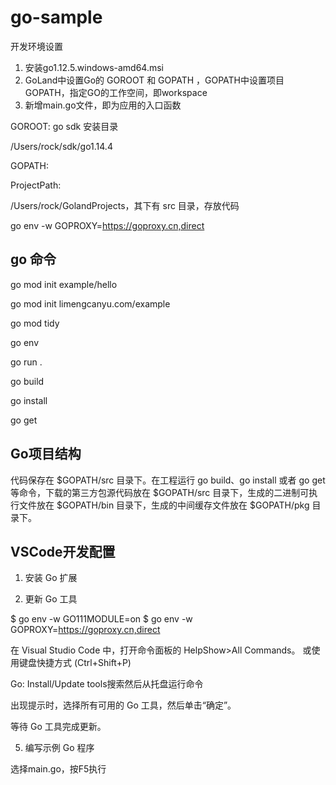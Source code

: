 # go-sample

开发环境设置

1. 安装go1.12.5.windows-amd64.msi
2. GoLand中设置Go的 GOROOT 和 GOPATH ，GOPATH中设置项目GOPATH，指定GO的工作空间，即workspace
3. 新增main.go文件，即为应用的入口函数

GOROOT: go sdk 安装目录

/Users/rock/sdk/go1.14.4

GOPATH: 

ProjectPath:

/Users/rock/GolandProjects，其下有 src 目录，存放代码

go env -w GOPROXY=https://goproxy.cn,direct


## go 命令

go mod init example/hello

go mod init limengcanyu.com/example

go mod tidy



go env

go run .

go build

go install 

go get

## Go项目结构

代码保存在 $GOPATH/src 目录下。在工程运行 go build、go install 或者 go get 等命令，下载的第三方包源代码放在 $GOPATH/src 目录下，生成的二进制可执行文件放在 $GOPATH/bin 目录下，生成的中间缓存文件放在 $GOPATH/pkg 目录下。


## VSCode开发配置

1. 安装 Go 扩展

2. 更新 Go 工具

$ go env -w GO111MODULE=on
$ go env -w GOPROXY=https://goproxy.cn,direct

在 Visual Studio Code 中，打开命令面板的 HelpShow>All Commands。 或使用键盘快捷方式 (Ctrl+Shift+P)

Go: Install/Update tools搜索然后从托盘运行命令

出现提示时，选择所有可用的 Go 工具，然后单击“确定”。

等待 Go 工具完成更新。

5. 编写示例 Go 程序

选择main.go，按F5执行


